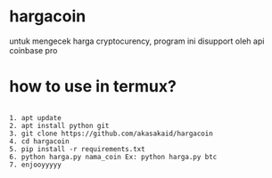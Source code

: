 # hargacoin
untuk mengecek harga cryptocurency, program ini disupport oleh api coinbase pro
# how to use in termux?
<pre><code>
1. apt update
2. apt install python git
3. git clone https://github.com/akasakaid/hargacoin
4. cd hargacoin
5. pip install -r requirements.txt
6. python harga.py nama_coin Ex: python harga.py btc
7. enjooyyyyy
